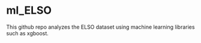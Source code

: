 # ml_ELSO

This github repo analyzes the ELSO dataset using machine learning libraries such as xgboost. 
